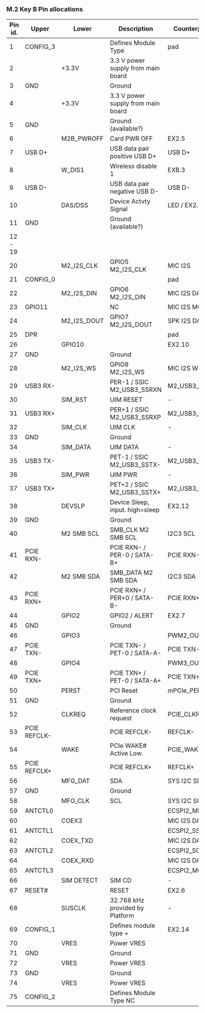 ### M.2 Key B Pin allocations

| Pin id.	| Upper     | Lower      | Description                        | Counterpoint   | Voltage Level |
|-----------|-----------|------------|------------------------------------|----------------|---------------|
| 1         | CONFIG_3  |		     | Defines Module Type	              | pad            |               |
| 2         |           | +3.3V	     | 3.3 V power supply from main board |  			   | 3.3V          |
| 3	        | GND		|            | Ground	                          |                |  GND		|
| 4	        | 	        | +3.3V	     | 3.3 V power supply from main board |                | 3.3V          |
| 5	        | GND		|            | Ground (available?)                |                | GND	|
| 6	        | 	        | M2B_PWROFF | Card PWR OFF                       |	EX2.5          | 1.8/3.3   |
| 7	        | USB D+	|            | USB data pair positive	USB D+    | USB D+         |     |			
| 8	        | 	        | W_DIS1     | Wireless disable 1				  | EXB.3          |               |
| 9	        | USB D-	|            | USB data pair negative	USB D-    | USB D-         |     |			
| 10        | 	        | DAS/DSS	 | Device Actvty Signal               | LED / EX2.9    |		3.3V |
| 11	    | GND		|            | Ground (available?)	              |                | GND          |
| 12 - 19   |			|            |                                    |                |            |   		
| 20        |           | M2_I2S_CLK | GPIO5	M2_I2S_CLK                | MIC I2S        | 1.8V          |
| 21	    | CONFIG_0	|            |		  			                  | pad            |    |
| 22	    |           | M2_I2S_DIN | 	GPIO6	M2_I2S_DIN                | MIC I2S DATA0  | 1.8V         |
| 23	    | GPIO11    |            | 			NC			              | MIC I2S MCLK   | 1.8V         |
| 24	    |           | M2_I2S_DOUT|	GPIO7	M2_I2S_DOUT			      | SPK I2S DATA0  | 1.8V         |
| 25        | DPR       | 	         |   			                      | pad            |              |
| 26	    |           | GPIO10     | 	  			                      | EX2.10         | 1.8V         |
| 27	    | GND		|            | Ground	                          |                | GND          |
| 28        |           | M2_I2S_WS  | GPIO8	M2_I2S_WS			      | MIC I2S WS     | 1.8V         |
| 29	    | USB3 RX-	|            | PER-1 / SSIC	M2_USB3_SSRXN		  | M2_USB3_SSRX-  |              |	
| 30	    |           | SIM_RST    | UIM RESET			              | -              |              |
| 31        | USB3 RX+  |            | PER+1 / SSIC	M2_USB3_SSRXP		  | M2_USB3_SSRX+  |              |	
| 32		|           | SIM_CLK    | UIM CLK			                  | -              |              |
| 33        | GND		|            | Ground                             |                | GND	      |
| 34		|           | SIM_DATA	 | UIM DATA			                  | -              |              |
| 35        | USB3 TX-	|            | PET-1 / SSIC	M2_USB3_SSTX-	      | M2_USB3_SSTX-  |              |
| 36        |           | SIM_PWR    | UIM PWR			                  | -              |              |
| 37        | USB3 TX+  |            | PET+2 / SSIC	M2_USB3_SSTX+		  | M2_USB3_SSTX+  |              |
| 38        | 	        | DEVSLP     | Device Sleep, input. high=sleep    | EX2.12          | 3.3V         |	
| 39        | GND       |            | Ground	                          |                | GND          |
| 40        | 	        | M2 SMB SCL | SMB_CLK	M2 SMB SCL                | I2C3 SCL       | 1.8V         |
| 41        | PCIE RXN-	|            | PCIE RXN- / PER-0 / SATA-B+        | PCIE RXN-      |          |			
| 42        | 	        | M2 SMB SDA | SMB_DATA	M2 SMB SDA		          | I2C3 SDA       | 1.8V         |
| 43        | PCIE RXN+ |            | PCIE RXN+ / PER+0 / SATA-B-        |	PCIE RXN+      | 1.8V          |
| 44        | 	        | GPIO2      | GPIO2 / ALERT                      | EX2.7         | 1.8V          |
| 45        | GND		|            | Ground	                          |                | GND           |
| 46        | 	        | GPIO3      |   	                              | PWM2_OUT       | 1.8V          |
| 47        | PCIE TXN- |            | PCIE TXN- / PET-0 / SATA-A-        | PCIE TXN-      | 1.8V      |			
| 48        | 	        | GPIO4      | 	                                  | PWM3_OUT       | 1.8V          |
| 49        | PCIE TXN+	|            | PCIE TXN+ / PET-0 / SATA-A+        | PCIE TXN+      | 1.8V      |			
| 50        |           | PERST	     | PCI Reset	                      | mPCIe_PERST    |               |
| 51        | GND		|            | Ground                             |                | GND           |
| 52        | 	        | CLKREQ     | Reference clock request		      | PCIE_CLKREQ_B  | 3.3V         |
| 53        | PCIE REFCLK- |         | PCIE REFCLK-	                      | REFCLK-       |              |
| 54        | 	        | WAKE       | PCIe WAKE# Active Low.	          | PCIE_WAKE_B   |              |		
| 55        | PCIE REFCLK+ |         | PCIE REFCLK+				          | REFCLK+       |              |
| 56        | 	        | MFG_DAT    | SDA		                          | SYS I2C SDA   |               |	
| 57        | GND		|            | Ground                             |               |               |
| 58        | 	        | MFG_CLK    | SCL                                | SYS I2C SCL   |               |
| 59        | ANTCTL0   |            |                                    | ECSPI2_MISO   |               |
| 60        | 	        | COEX3      |                                    | MIC I2S DATA3  |               |
| 61        | ANTCTL1   |            |                                    | ECSPI2_SS0     |               |
| 62        | 	        | COEX_TXD   |   	                              | MIC I2S DATA2  | 1.8V          |
| 63        | ANTCTL2   |            |                                    | ECSPI2_SCLK    |               |
| 64        | 	        | COEX_RXD   |                                    | MIC I2S DATA1  | 1.8V          |
| 65        | ANTCTL3   |            |                                    | ECSPI2_MOSI    |               |
| 66        | 	        | SIM DETECT | SIM CD		                      | -              |               |
| 67        | RESET#	|            | RESET			                  | EX2.6          |  1.8V         |
| 68        |           | SUSCLK     | 32.768 kHz provided by Platform    | -              |  |   			
| 69        | CONFIG_1	|            | Defines module type			+	  | EX2.14          |               |
| 70        |           | VRES       | Power	VRES			          |               | +3.3V         |
| 71        | GND		|            | Ground				              |               | GND           |
| 72        |           | VRES       | Power	VRES			          |               | +3.3V         |
| 73        | GND		|            | Ground				              |               | GND           |
| 74        | 	        | VRES       | Power	VRES			          |               | +3.3V         |
| 75        | CONFIG_2  |            | Defines Module Type	NC	           |              |               |

